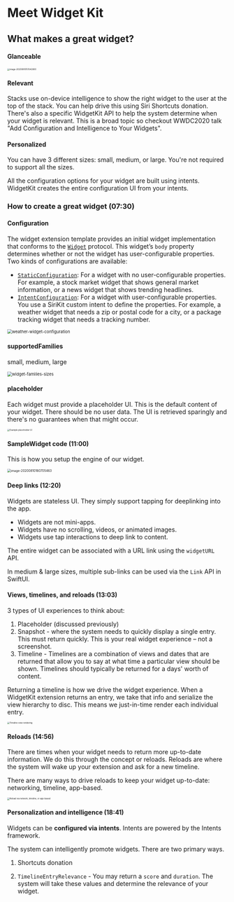 

# Meet Widget Kit

## What makes a great widget?

#### Glanceable

<img src="/Users/andrew.rohn/Code/wwdc-notes/glanceable-widget-examples.png" alt="image-20200810151542900" style="zoom: 33%;" />

#### Relevant

Stacks use on-device intelligence to show the right widget to the user at the top of the stack. You can help drive this using Siri Shortcuts donation. There's also a specific WidgetKit API to help the system determine when your widget is relevant. This is a broad topic so checkout WWDC2020 talk "Add Configuration and Intelligence to Your Widgets".

#### Personalized

You can have 3 different sizes: small, medium, or large. You're not required to support all the sizes.

All the configuration options for your widget are built using intents. WidgetKit creates the entire configuration UI from your intents.

### How to create a great widget (07:30)

#### Configuration

The widget extension template provides an initial widget implementation that conforms to the [`Widget`](https://developer.apple.com/documentation/swiftui/widget) protocol. This widget’s `body` property determines whether or not the widget has user-configurable properties. Two kinds of configurations are available:

- [`StaticConfiguration`](https://developer.apple.com/documentation/widgetkit/staticconfiguration): For a widget with no user-configurable properties. For example, a stock market widget that shows general market information, or a news widget that shows trending headlines.
- [`IntentConfiguration`](https://developer.apple.com/documentation/widgetkit/intentconfiguration): For a widget with user-configurable properties. You use a SiriKit custom intent to define the properties. For example, a weather widget that needs a zip or postal code for a city, or a package tracking widget that needs a tracking number.

<img src="/Users/andrew.rohn/Code/wwdc-notes/weather-widget-configuration.gif" alt="weather-widget-configuration" style="zoom:67%;" />

#### supportedFamilies

small, medium, large

<img src="/Users/andrew.rohn/Code/wwdc-notes/widget-families-sizes.gif" alt="widget-families-sizes" style="zoom:67%;" />

#### placeholder

Each widget must provide a placeholder UI. This is the default content of your widget. There should be no user data. The UI is retrieved sparingly and there's no guarantees when that might occur.

<img src="/Users/andrew.rohn/Code/wwdc-notes/placeholder-examples.png" alt="Example placeholder UI" style="zoom:33%;" />

#### SampleWidget code (11:00)

This is how you setup the engine of our widget.

<img src="/Users/andrew.rohn/Code/wwdc-notes/widget-setup-code.png" alt="image-20200810160705463" style="zoom:50%;" />

#### Deep links (12:20)

Widgets are stateless UI. They simply support tapping for deeplinking into the app.

- Widgets are not mini-apps.
- Widgets have no scrolling, videos, or animated images.
- Widgets use tap interactions to deep link to content.

The entire widget can be associated with a URL link using the `widgetURL` API.

In medium & large sizes, multiple sub-links can be used via the `Link` API in SwiftUI.

#### Views, timelines, and reloads (13:03)

3 types of UI experiences to think about:

1. Placeholder (discussed previously)
2. Snapshot - where the system needs to quickly display a single entry. This must return quickly. This is your real widget experience – not a screenshot.
3. Timeline - Timelines are a combination of views and dates that are returned that allow you to say at what time a particular view should be shown. Timelines should typically be returned for a days' worth of content.

Returning a timeline is how we drive the widget experience. When a WidgetKit extension returns an entry, we take that info and serialize the view hierarchy to disc. This means we just-in-time render each individual entry.

<img src="/Users/andrew.rohn/Code/wwdc-notes/widget-timeline.png" alt="Timeline view rendering" style="zoom: 33%;" />

#### Reloads (14:56)

There are times when your widget needs to return more up-to-date information. We do this through the concept or reloads. Reloads are where the system will wake up your extension and ask for a new timeline.

There are many ways to drive reloads to keep your widget up-to-date: networking, timeline, app-based.

<img src="/Users/andrew.rohn/Code/wwdc-notes/reload-sources.png" alt="Reload via network, timeline, or app-based" style="zoom:33%;" />



#### Personalization and intelligence (18:41)

Widgets can be **configured via intents**. Intents are powered by the Intents framework.

The system can intelligently promote widgets. There are two primary ways.

1. Shortcuts donation

2. `TimelineEntryRelevance` - You may return a `score` and `duration`. The system will take these values and determine the relevance of your widget.